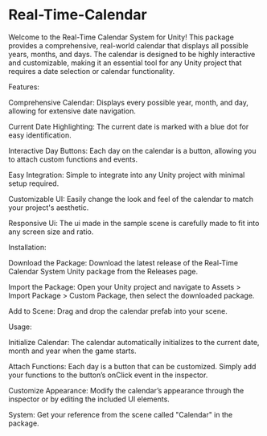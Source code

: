 # Real-Time-Calendar
Welcome to the Real-Time Calendar System for Unity! This package provides a comprehensive, real-world calendar that displays all possible years, months, and days. The calendar is designed to be highly interactive and customizable, making it an essential tool for any Unity project that requires a date selection or calendar functionality.


Features:

Comprehensive Calendar: Displays every possible year, month, and day, allowing for extensive date navigation.

Current Date Highlighting: The current date is marked with a blue dot for easy identification.

Interactive Day Buttons: Each day on the calendar is a button, allowing you to attach custom functions and events.

Easy Integration: Simple to integrate into any Unity project with minimal setup required.

Customizable UI: Easily change the look and feel of the calendar to match your project's aesthetic.

Responsive Ui: The ui made in the sample scene is carefully made to fit into any screen size and ratio.


Installation:

Download the Package: Download the latest release of the Real-Time Calendar System Unity package from the Releases page.

Import the Package: Open your Unity project and navigate to Assets > Import Package > Custom Package, then select the downloaded package.

Add to Scene: Drag and drop the calendar prefab into your scene.


Usage:

Initialize Calendar: The calendar automatically initializes to the current date, month and year when the game starts.

Attach Functions: Each day is a button that can be customized. Simply add your functions to the button’s onClick event in the inspector.

Customize Appearance: Modify the calendar’s appearance through the inspector or by editing the included UI elements.

System: Get your reference from the scene called "Calendar" in the package. 
